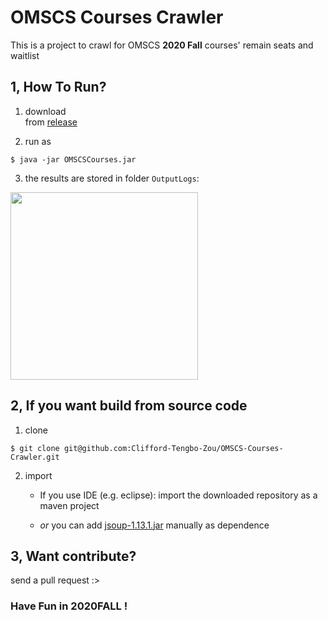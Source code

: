 #	OMSCS Courses Crawler

This is a project to crawl for OMSCS **2020 Fall** courses' remain seats and waitlist


## 1, How To Run?
1. download  
from [release](https://github.com/Clifford-Tengbo-Zou/OMSCS-Courses-Crawler/releases/)

2. run as  
```console
$ java -jar OMSCSCourses.jar
```
3. the results are stored in folder `OutputLogs`:  

<a href="https://i.imgur.com/RGBaFlA.png">
	<img src="https://i.imgur.com/RGBaFlA.png", width="300">
</a>


## 2, If you want build from source code


1. clone  
```console
$ git clone git@github.com:Clifford-Tengbo-Zou/OMSCS-Courses-Crawler.git
```
2. import  

	* If you use IDE (e.g. eclipse):
	import the downloaded repository as a maven project

	* _or_ you can add 
	[jsoup-1.13.1.jar](https://jsoup.org/)
	manually as dependence



## 3, Want contribute?

send a pull request :>

### Have Fun in 2020FALL !